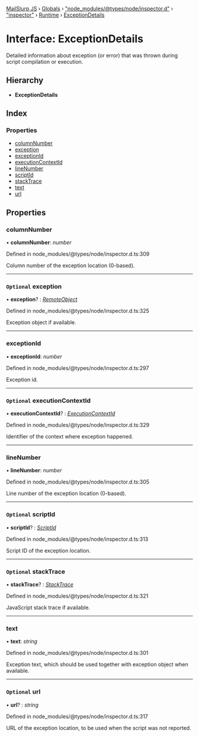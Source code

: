 [MailSlurp JS](../README.md) › [Globals](../globals.md) › ["node_modules/@types/node/inspector.d"](../modules/_node_modules__types_node_inspector_d_.md) › ["inspector"](../modules/_node_modules__types_node_inspector_d_._inspector_.md) › [Runtime](../modules/_node_modules__types_node_inspector_d_._inspector_.runtime.md) › [ExceptionDetails](_node_modules__types_node_inspector_d_._inspector_.runtime.exceptiondetails.md)

# Interface: ExceptionDetails

Detailed information about exception (or error) that was thrown during script compilation or execution.

## Hierarchy

* **ExceptionDetails**

## Index

### Properties

* [columnNumber](_node_modules__types_node_inspector_d_._inspector_.runtime.exceptiondetails.md#columnnumber)
* [exception](_node_modules__types_node_inspector_d_._inspector_.runtime.exceptiondetails.md#optional-exception)
* [exceptionId](_node_modules__types_node_inspector_d_._inspector_.runtime.exceptiondetails.md#exceptionid)
* [executionContextId](_node_modules__types_node_inspector_d_._inspector_.runtime.exceptiondetails.md#optional-executioncontextid)
* [lineNumber](_node_modules__types_node_inspector_d_._inspector_.runtime.exceptiondetails.md#linenumber)
* [scriptId](_node_modules__types_node_inspector_d_._inspector_.runtime.exceptiondetails.md#optional-scriptid)
* [stackTrace](_node_modules__types_node_inspector_d_._inspector_.runtime.exceptiondetails.md#optional-stacktrace)
* [text](_node_modules__types_node_inspector_d_._inspector_.runtime.exceptiondetails.md#text)
* [url](_node_modules__types_node_inspector_d_._inspector_.runtime.exceptiondetails.md#optional-url)

## Properties

###  columnNumber

• **columnNumber**: *number*

Defined in node_modules/@types/node/inspector.d.ts:309

Column number of the exception location (0-based).

___

### `Optional` exception

• **exception**? : *[RemoteObject](_node_modules__types_node_inspector_d_._inspector_.runtime.remoteobject.md)*

Defined in node_modules/@types/node/inspector.d.ts:325

Exception object if available.

___

###  exceptionId

• **exceptionId**: *number*

Defined in node_modules/@types/node/inspector.d.ts:297

Exception id.

___

### `Optional` executionContextId

• **executionContextId**? : *[ExecutionContextId](../modules/_node_modules__types_node_inspector_d_._inspector_.runtime.md#executioncontextid)*

Defined in node_modules/@types/node/inspector.d.ts:329

Identifier of the context where exception happened.

___

###  lineNumber

• **lineNumber**: *number*

Defined in node_modules/@types/node/inspector.d.ts:305

Line number of the exception location (0-based).

___

### `Optional` scriptId

• **scriptId**? : *[ScriptId](../modules/_node_modules__types_node_inspector_d_._inspector_.runtime.md#scriptid)*

Defined in node_modules/@types/node/inspector.d.ts:313

Script ID of the exception location.

___

### `Optional` stackTrace

• **stackTrace**? : *[StackTrace](_node_modules__types_node_inspector_d_._inspector_.runtime.stacktrace.md)*

Defined in node_modules/@types/node/inspector.d.ts:321

JavaScript stack trace if available.

___

###  text

• **text**: *string*

Defined in node_modules/@types/node/inspector.d.ts:301

Exception text, which should be used together with exception object when available.

___

### `Optional` url

• **url**? : *string*

Defined in node_modules/@types/node/inspector.d.ts:317

URL of the exception location, to be used when the script was not reported.
